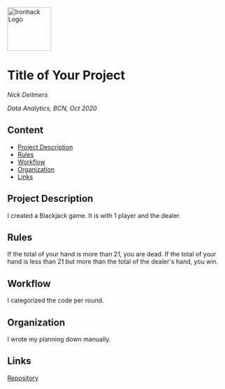 <img src="https://bit.ly/2VnXWr2" alt="Ironhack Logo" width="100"/>

# Title of Your Project
*Nick Deitmers*

*Data Analytics, BCN, Oct 2020*

## Content
- [Project Description](#project-description)
- [Rules](#rules)
- [Workflow](#workflow)
- [Organization](#organization)
- [Links](#links)

## Project Description
I created a Blackjack game. It is with 1 player and the dealer.

## Rules
If the total of your hand is more than 21, you are dead.
If the total of your hand is less than 21 but more than the total of the dealer's hand, you win.

## Workflow
I categorized the code per round.

## Organization
I wrote my planning down manually.

## Links
[Repository](https://github.com/NickDeitmers/Project-Week-1-Build-Your-Own-Game.git)   
